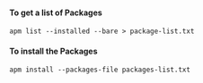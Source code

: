 #### To get a list of Packages

```
apm list --installed --bare > package-list.txt
```

#### To install the Packages

```
apm install --packages-file packages-list.txt
```